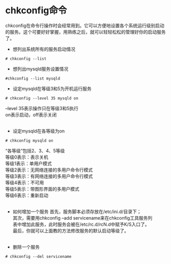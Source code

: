 # chkconfig命令
chkconfig在命令行操作时会经常用到。它可以方便地设置各个系统运行级别启动的服务。这个可要好好掌握，用熟练之后，就可以轻轻松松的管理好你的启动服务了。

* 想列出系统所有的服务启动情况
```shell
# chkconfig --list
```

* 想列出mysqld服务设置情况
```shell
#chkconfig --list mysqld
```

* 设定mysqld在等级3和5为开机运行服务
```shell
# chkconfig --level 35 mysqld on
```
–level 35表示操作只在等级3和5执行  
on表示启动，off表示关闭  
&nbsp;&nbsp;

* 设定mysqld在各等级为on
```shell
# chkconfig mysqld on
```
“各等级”包括2、3、4、5等级  
等级0表示：表示关机  
等级1表示：单用户模式  
等级2表示：无网络连接的多用户命令行模式  
等级3表示：有网络连接的多用户命令行模式  
等级4表示：不可用  
等级5表示：带图形界面的多用户模式  
等级6表示：重新启动  
&nbsp;&nbsp;

* 如何增加一个服务
首先，服务脚本必须存放在/etc/ini.d/目录下；  
其次，需要用chkconfig –add servicename来在chkconfig工具服务列  
表中增加此服务，此时服务会被在/etc/rc.d/rcN.d中赋予K/S入口了。  
最后，你就可以上面教的方法修改服务的默认启动等级了。  
&nbsp;&nbsp;

* 删除一个服务
```shell
# chkconfig --del servicename
```
